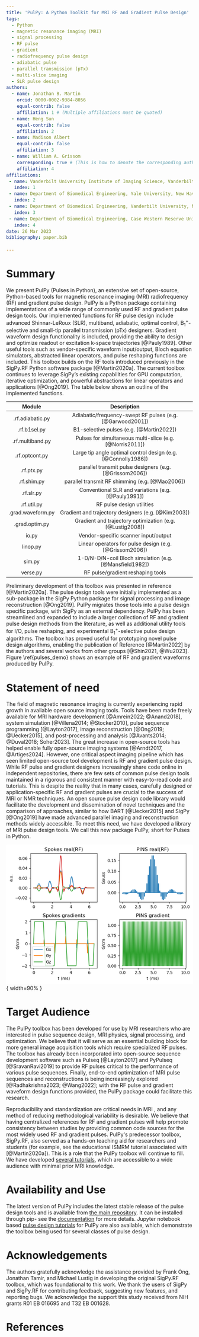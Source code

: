 ```yaml
---
title: 'PulPy: A Python Toolkit for MRI RF and Gradient Pulse Design'
tags:
  - Python
  - magnetic resonance imaging (MRI)
  - signal processing
  - RF pulse
  - gradient
  - radiofrequency pulse design
  - adiabatic pulse
  - parallel transmission (pTx)
  - multi-slice imaging
  - SLR pulse design
authors:
  - name: Jonathan B. Martin
    orcid: 0000-0002-9384-8056
    equal-contrib: false
    affiliation: 1 # (Multiple affiliations must be quoted)
  - name: Heng Sun
    equal-contrib: false
    affiliation: 2
  - name: Madison Albert
    equal-contrib: false
    affiliation: 3
  - name: William A. Grissom
    corresponding: true # (This is how to denote the corresponding author)
    affiliation: 4
affiliations:
 - name: Vanderbilt University Institute of Imaging Science, Vanderbilt University Medical Center, Nashville, TN, USA
   index: 1
 - name: Department of Biomedical Engineering, Yale University, New Haven, CT, USA
   index: 2
 - name: Department of Biomedical Engineering, Vanderbilt University, Nashville, TN, USA
   index: 3
 - name: Department of Biomedical Engineering, Case Western Reserve University, Cleveland, OH, USA
   index: 4
date: 26 Mar 2023
bibliography: paper.bib

---
```


# Summary
We present PulPy (Pulses in Python), an extensive set of open-source, Python-based tools for magnetic resonance imaging (MRI) radiofrequency (RF) and gradient pulse design. PulPy is a Python package containing implementations of a wide range of commonly used RF and gradient pulse design tools. Our implemented functions for RF pulse design include advanced Shinnar-LeRoux (SLR), multiband, adiabatic, optimal control, B$_1^+$-selective and small-tip parallel transmission (pTx) designers. Gradient waveform design functionality is included, providing the ability to design and optimize readout or excitation k-space trajectories [@Pauly1989].  Other useful tools such as vendor-specific waveform input/output, Bloch equation simulators, abstracted linear operators, and pulse reshaping functions are included.  This toolbox builds on the RF tools introduced previously in the SigPy.RF Python software package [@Martin2020a]. The current toolbox continues to leverage SigPy’s existing capabilities for GPU computation, iterative optimization, and powerful abstractions for linear operators and applications [@Ong2019]. The table below shows an outline of the implemented functions.

| Module               | Description                                                      |
|:--------------------:|:----------------------------------------------------------------:|
| .rf.adiabatic.py     | Adiabatic/frequency-swept RF pulses (e.g. [@Garwood2001])        |
| .rf.b1sel.py         | B1-selective pulses (e.g. [@Martin2022])                         |
| .rf.multiband.py     | Pulses for simultaneous multi-slice (e.g. [@Norris2011])         |
| .rf.optcont.py       | Large tip angle optimal control design (e.g. [@Connolly1986])    |
| .rf.ptx.py           | parallel transmit pulse designers (e.g. [@Grissom2006])          |
| .rf.shim.py          | parallel transmit RF shimming (e.g. [@Mao2006])                  |               
| .rf.slr.py           | Conventional SLR and variations (e.g. [@Pauly1991])              |
| .rf.util.py          | RF pulse design utilities                                        |
| .grad.waveform.py    | Gradient and trajectory designers (e.g. [@Kim2003])              |
| .grad.optim.py       | Gradient and trajectory optimization (e.g. [@Lustig2008])        |
| io.py                | Vendor-specific scanner input/output                             |
| linop.py             | Linear operators for pulse design (e.g. [@Grissom2006])          |
| sim.py               | 1-D/N-D/N-coil Bloch simulation (e.g. [@Mansfield1982])          |
| verse.py             | RF pulse/gradient reshaping tools                                |

Preliminary development of this toolbox was presented in reference [@Martin2020a]. The pulse design tools were initially implemented as a sub-package in the SigPy Python package for signal processing and image reconstruction [@Ong2019]. PulPy migrates those tools into a pulse design specific package, with SigPy as an external dependency. PulPy has been streamlined and expanded to include a larger collection of RF and gradient pulse design methods from the literature, as well as additional utility tools for I/O, pulse reshaping, and experimental B$_1^+$-selective pulse design algorithms. The toolbox has proved useful for prototyping novel pulse design algorithms, enabling the publication of Reference [@Martin2022] by the authors and several works from other groups [@Shin2021, @Wu2023]. Figure \ref{pulses_demo} shows an example of RF and gradient waveforms produced by PulPy.


# Statement of need
The field of magnetic resonance imaging is currently experiencing rapid growth in available open source imaging tools. Tools have been made freely available for MRI hardware development [@Amrein2022; @Anand2018], system simulation [@Villena2014; @Stocker2010], pulse sequence programming [@Layton2017], image reconstruction [@Ong2019; @Uecker2015], and post-processing and analysis [@Avants2014; @Duval2018; Soher2023]. The great increase in open-source tools has helped enable fully open-source imaging systems [@Arndt2017, @Artiges2024]. 
However, one critical aspect imaging pipeline which has seen limited open-source tool development is RF and gradient pulse design.  While RF pulse and gradient designers increasingly share code online
in independent repositories, there are few sets of common pulse design tools maintained in a rigorous and consistent manner with easy-to-read code and tutorials. This is despite the reality that in many cases, carefully designed or application-specific RF and gradient pulses are crucial to the success of MRI or NMR techniques. An open
source pulse design code library would facilitate the development and dissemination of
novel techniques and the comparison of approaches, similar to how BART [@Uecker2015] and SigPy
[@Ong2019] have made advanced parallel imaging and reconstruction methods widely accessible. To meet this need, we have developed a library of
MRI pulse design tools. We call this new package PulPy, short for Pulses in Python. 


![Example RF and gradient waveforms that PulPy can produce. Top left: 4-channel spokes RF pulse. Bottom left: associated 3-axis spokes gradient waveforms. Top right: PINS excitation RF pulse. Bottom right: associated slice-axis gradient \label{fig:pulses_demo}](pulpy_demo.png){ width=90% }

# Target Audience

The PulPy toolbox has been developed for use by MRI researchers who are interested in pulse sequence design, MRI physics, signal processing, and optimization. We believe that it will serve as an essential building block for more general image acquisition tools which require specialized RF pulses. The toolbox has already been incorporated into open-source sequence development software such as Pulseq [@Layton2017] and PyPulseq [@SravanRavi2019] to provide RF pulses critical to the performance of various pulse sequences. Finally, end-to-end optimization of MRI pulse sequences and reconstructions is 
being increasingly explored [@Radhakrishna2023; @Wang2022]; with the RF pulse and gradient waveform design functions
provided, the PulPy package could facilitate this research. 


Reproducibility and standardization are critical needs in MRI , and any method of reducing methodological variability is desirable. We believe that having centralized references for RF and gradient pulses will help promote consistency between studies by providing common code sources for the most widely used RF and gradient pulses. PulPy's predecessor toolbox, SigPy.RF, also served as a hands-on teaching aid for researchers and students (for example, see the educational ISMRM tutorial associated with [@Martin2020a]). This is a role that the PulPy toolbox will continue to fill. We have developed [several tutorials](https://github.com/jonbmartin/pulpy-tutorials), which are accessible to a wide audience with minimal prior MRI knowledge. 

# Availability and Use

The latest version of PulPy includes the latest stable release of the pulse
design tools and is available from 
[the main repository](https://github.com/jonbmartin/pulpy). It can be installed through pip- see the [documentation](https://pulpy.readthedocs.io/en/latest/) for more details. Jupyter notebook based [pulse design
tutorials](https://github.com/jonbmartin/pulpy-tutorials) for PulPy are also available, which demonstrate the toolbox being used for several classes of pulse design.


# Acknowledgements

The authors gratefully acknowledge the assistance provided by Frank Ong, Jonathan Tamir, and Michael Lustig in developing the original SigPy.RF toolbox, which was foundational to this work. We thank the users of SigPy and SigPy.RF for contributing feedback, suggesting new features, and reporting bugs. We acknowledge the support this study received from NIH grants R01 EB 016695 and T32 EB 001628.

# References
